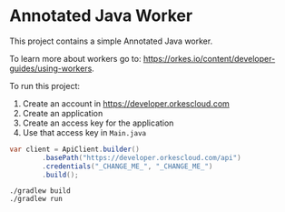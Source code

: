 # Annotated Java Worker

This project contains a simple Annotated Java worker.

To learn more about workers go to: https://orkes.io/content/developer-guides/using-workers.

To run this project: 

1) Create an account in https://developer.orkescloud.com
2) Create an application
3) Create an access key for the application
4) Use that access key in `Main.java`

```java
var client = ApiClient.builder()
        .basePath("https://developer.orkescloud.com/api")
        .credentials("_CHANGE_ME_", "_CHANGE_ME_")
        .build();
```

```shell
./gradlew build
./gradlew run
```
